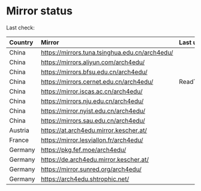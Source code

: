 <script src="./time.js"></script>
# Mirror status
Last check: <script type="text/javascript">localize(1749270599.1501057);</script>

|Country|Mirror|Last update|
|:------|:-----|:----------|
|China|https://mirrors.tuna.tsinghua.edu.cn/arch4edu/|<script type="text/javascript">localize(1749235692);</script>|
|China|https://mirrors.aliyun.com/arch4edu/|<script type="text/javascript">localize(1749235692);</script>|
|China|https://mirrors.bfsu.edu.cn/arch4edu/|<script type="text/javascript">localize(1749235692);</script>|
|China|https://mirrors.cernet.edu.cn/arch4edu/|ReadTimeout|
|China|https://mirror.iscas.ac.cn/arch4edu/|<script type="text/javascript">localize(1749235692);</script>|
|China|https://mirrors.nju.edu.cn/arch4edu/|<script type="text/javascript">localize(1749192556);</script>|
|China|https://mirror.nyist.edu.cn/arch4edu/|<script type="text/javascript">localize(1749192556);</script>|
|China|https://mirrors.sau.edu.cn/arch4edu/|<script type="text/javascript">localize(1731653531);</script>|
|Austria|https://at.arch4edu.mirror.kescher.at/|<script type="text/javascript">localize(1749235692);</script>|
|France|https://mirror.lesviallon.fr/arch4edu/|<script type="text/javascript">localize(1749020703);</script>|
|Germany|https://pkg.fef.moe/arch4edu/|<script type="text/javascript">localize(1749235692);</script>|
|Germany|https://de.arch4edu.mirror.kescher.at/|<script type="text/javascript">localize(1749235692);</script>|
|Germany|https://mirror.sunred.org/arch4edu/|<script type="text/javascript">localize(1749235692);</script>|
|Germany|https://arch4edu.shtrophic.net/|<script type="text/javascript">localize(1749192556);</script>|

<script src="./tablefilter/tablefilter.js"></script>
<script src="./table.js"></script>